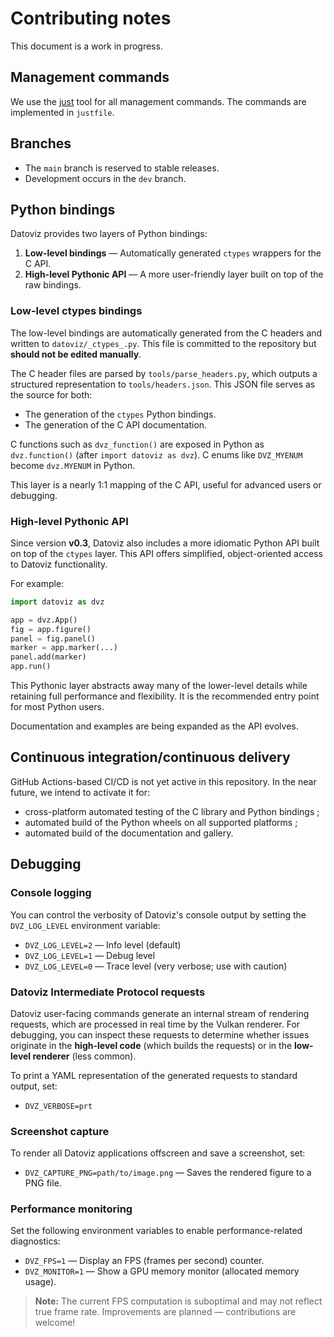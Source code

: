 # Contributing notes

This document is a work in progress.

## Management commands

We use the [just](https://github.com/casey/just) tool for all management commands.
The commands are implemented in `justfile`.


## Branches

* The `main` branch is reserved to stable releases.
* Development occurs in the `dev` branch.


## Python bindings

Datoviz provides two layers of Python bindings:

1. **Low-level bindings** — Automatically generated `ctypes` wrappers for the C API.
2. **High-level Pythonic API** — A more user-friendly layer built on top of the raw bindings.

### Low-level ctypes bindings

The low-level bindings are automatically generated from the C headers and written to `datoviz/_ctypes_.py`. This file is committed to the repository but **should not be edited manually**.

The C header files are parsed by `tools/parse_headers.py`, which outputs a structured representation to `tools/headers.json`. This JSON file serves as the source for both:

- The generation of the `ctypes` Python bindings.
- The generation of the C API documentation.

C functions such as `dvz_function()` are exposed in Python as `dvz.function()` (after `import datoviz as dvz`).
C enums like `DVZ_MYENUM` become `dvz.MYENUM` in Python.

This layer is a nearly 1:1 mapping of the C API, useful for advanced users or debugging.

### High-level Pythonic API

Since version **v0.3**, Datoviz also includes a more idiomatic Python API built on top of the `ctypes` layer. This API offers simplified, object-oriented access to Datoviz functionality.

For example:

```python
import datoviz as dvz

app = dvz.App()
fig = app.figure()
panel = fig.panel()
marker = app.marker(...)
panel.add(marker)
app.run()
```

This Pythonic layer abstracts away many of the lower-level details while retaining full performance and flexibility. It is the recommended entry point for most Python users.

Documentation and examples are being expanded as the API evolves.


## Continuous integration/continuous delivery

GitHub Actions-based CI/CD is not yet active in this repository.
In the near future, we intend to activate it for:

- cross-platform automated testing of the C library and Python bindings ;
- automated build of the Python wheels on all supported platforms ;
- automated build of the documentation and gallery.


## Debugging

### Console logging

You can control the verbosity of Datoviz's console output by setting the `DVZ_LOG_LEVEL` environment variable:

- `DVZ_LOG_LEVEL=2` — Info level (default)
- `DVZ_LOG_LEVEL=1` — Debug level
- `DVZ_LOG_LEVEL=0` — Trace level (very verbose; use with caution)

### Datoviz Intermediate Protocol requests

Datoviz user-facing commands generate an internal stream of rendering requests, which are processed in real time by the Vulkan renderer.
For debugging, you can inspect these requests to determine whether issues originate in the **high-level code** (which builds the requests) or in the **low-level renderer** (less common).

To print a YAML representation of the generated requests to standard output, set:

- `DVZ_VERBOSE=prt`

### Screenshot capture

To render all Datoviz applications offscreen and save a screenshot, set:

- `DVZ_CAPTURE_PNG=path/to/image.png` — Saves the rendered figure to a PNG file.

### Performance monitoring

Set the following environment variables to enable performance-related diagnostics:

- `DVZ_FPS=1` — Display an FPS (frames per second) counter.
- `DVZ_MONITOR=1` — Show a GPU memory monitor (allocated memory usage).

> **Note:** The current FPS computation is suboptimal and may not reflect true frame rate. Improvements are planned — contributions are welcome!
